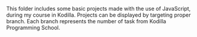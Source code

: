 This folder includes some basic projects made with the use of JavaScript, during my course in Kodilla.
Projects can be displayed by targeting proper branch.
Each branch represents the number of task from Kodilla Programming School.
